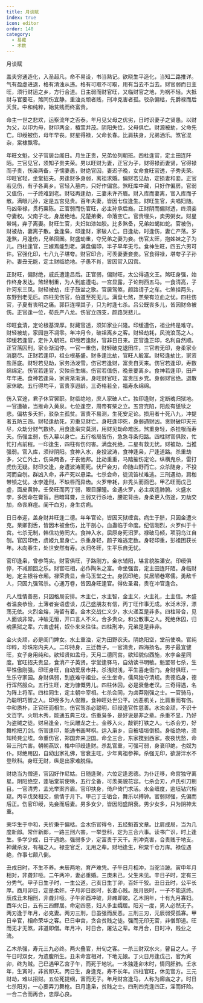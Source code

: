 ```yaml
---
title: 月谈赋
index: true
icon: editor
order: 140
category:
  - 易藏
  - 术数
---
```


月谈赋  

盖夫穷通造化，入圣超凡，命不易设，书当熟记。欲晓生平造化，当知二路推详。气有盈虚进退，格有清浊从违。格有可取不可取，用有当去不当去。财官弱而日主旺，须行财运之乡，方行合道。日主弱而财官旺，又临财官之地，为祸不轻。大抵财与官要旺，煞同伤宜静。重浊炎顽者贱，刑冲克害者孤。驳杂偏枯，先爵禄而后夭贫。中和纯粹，始贫贱而终富贵。  

命主一世之悲欢，运察流年之否泰。年月见父母之优劣，日时识妻子之贤愚。以财为父，以印为母，财印两全，椿萱并茂。阴阳失位，父母俱亡。财源被劫，父命先亡。印绶被伤，母年早丧。财星得禄，父命长春。比肩扶身，兄弟洒乐。煞官混杂，棠棣飘零。  

年旺文魁，父子官居台阁日。月生正贵，兄弟位列朝班。四柱逢官，定主田连阡陌。三官见官，须知子贵夫荣。男以旺财为妻，正官为子，财得禄而妻贤，官得禄而子贵，伤枭两备，子懦妻愚，财绝官囚，妻迟子晚，女命食旺官透，子秀夫荣。印旺官轻，坐堂招夫。男逢财多身弱，离祖求婚。偏财若见劫，定损妻和妾。正官若见伤，有子各离乡。官轻入墓内，只好作偏宫。煞旺库中藏，只好作偏房。官弱又值伤，一子终难到老。财轻再逢劫，三妻未许齐眉。财入库而妻离，官入库而子散。满眼儿孙，定是五宫见贵。百年夫妻，皆因七位逢生。财旺生官，夫唱妇随。马凶带禄，贯朽粟陈。正官弱而伤官旺，必主孙承后裔。正财阴而偏财透，终须妾夺妻权。父南子北，身居绝地。兄楚弟秦，命落空亡。官贵埋头，卖男粥女。财星带耗，弃子离妻。财旺生官，夫妇如漆如胶。比多煞备，兄弟如蝎如蛇。官被伤，财被劫，妻离子散。食逢枭，印逢财，家破人亡。日逢劫，时逢伤，妻亡产荡。岁逢煞，月逢伤，兄弟囹圄。财盛劫重，夺兄弟之妻为妾。伤官太旺，抱姊妹之子为儿。四柱逢官，三嫁焉能到老。满盘偏印，半子早年无亏。食神生旺，四五六男可许。官强化印，七八九子堪夸。财官印合，可羡妻妻妾妾。官食得禄，堪夸子子孙孙。妻丑无能，定主财临绝地。子愚不肖，皆因官入囚宫。  

正财旺，偏财绝，戚氏遭逢吕后。正官弱，偏财旺，太公得遇文王。煞旺身强，始作终身发达。煞轻制重，为人到底遭屯。一宫显露，子论荆西五马。一食清高，子许河东三凤。财轻被劫，庄子鼓盆之歌。官居驾煞，颜路请子之车。七煞挂两头，东野到老无后。四柱见伤官，伯道至死无儿。满盘七煞，羔柴有泣血之忧。四柱伤官，子夏有丧明之痛。郭巨连埋其子，只为时逢七杀。吕公既丧多儿，皆因财命被伤。正官逢一位，荀氏产八龙。伤官立四支，颜路哭悲儿。  

印旺食清，定论根基深厚。财藏官透，须知家业兴隆。印缓遭伤，祖业终是难守。财轻被劫，家园岂不凋零。年冲月令，破祖离乡之客。财轻劫耗，风流浪荡之人。印缓若逢官，定许入朝班。印绶若逢财，官非日日来。正官逢正印，名利自然顺。正官落囚刑，家业渐消停。一官一重伤，财轻破克退田庄，三官若无印，身柔家业消磨尽。正财若逢印，祖业根基盛。财多逢比劫，官旺人殷富。财轻逢劫比，家资盐落底。财轻若见劫，家务汤泼雪。伤官若逢财，富贵自天来。伤官若逢印，寿数绵绵定。伤官若逢官，灾殃自生端。伤官若值伤，晚景要离乡。食神若逢印，田产年年进。食神若逢枭，家资渐渐消。身旺财官旺，富贵压乡党。身弱财官绝。退散家休歇。五行得均平，富贵享遐龄。三奇格若全，福寿永绵绵。  

伤入官途，君子休官罢职。财临绝地，庶人家破人亡。独印逢财，定断魂归狱地。一官遭破，当推命入黄泉。七位逢空，周帝有柴之立。五宫克陷，阳彪有舐犊之悲。偏枯多夭折，驳杂主孤贫。富贵不易测，生死安足论。损用者十死八九，冲提者五防三四。财轻逢劫死，刃重见财亡。身旺逢印死，身弱遇财凶。贪财破印天元尽，众劫分财气数终。用食逢枭灾莫测，用财见劫命难医。煞重身轻，杀挂根而寿夭。伤强主弱，伤入幕以身亡。五行格局皆伤，急急寻条归路。四柱财官俱败，忙忙打点前程。一印逢生，四柱有伤何害。满盘死绝，二星有救无忧。财被劫，当推强弱。官入库，须辩阴阳。食神入水，身投波涛，食神逢枭，尸逢道路。杀重劫多，父亡外土，伤枭两备，子丧他邦。比劫重重，马踏摧伤定论。纵横鬼杀，雷打虎伤无疑。财印交逢，身遭波涛而死。伏尸会刃，命随山野而亡。众杀随身，不投河而自刎。群凶入命，非产死以悬梁。七杀会命，徒流笞杖难逃。三刑遇劫，肩枷带锁之忧。水孛逢刑，不缺唇而异齿。火罗带耗，非秃头而面巴。甲乙旺而戊己虚，面皮黄肿。壬癸旺而丙丁弱，眼目朦瞳。金遇火罗，必主病连肺腑。火盛水孛，多因命在膏盲。目暗耳聋，主弱又行杀地，腰驼背曲，身柔更入伤途，刃劫交加，命丧麻痘。阑干血刃，身生疠痢。  

日日奉迎，盖身财并旺逢二德。年年官论，皆因天狱缠宫。病生于脐，只因金遭火克。杲卿割舌，皆因木被金伤，比干剖心，血蛊临于命度。纪信刚烈，火罗纠于十宫。七杀无制，韩信功劳罔大。食神入水，屈原身死汩罗。禄破马倾，项羽乌江自刎。官囚印绝，虞姬九里身亡。杀重身轻，颜子难逃定数。身轻印重，彭祖困获长年。木向春生，处世安然有寿。水归冬旺，生平乐自无忧。  

官印逢枭，曾参笃实。财官俱旺，子路刚方。金水辅阳，堪言貌胜潘安。印绶俱停，不减颜回之乐。财官旺相，必作陶朱之富。命坐强宫，定主田连阡陌。身临财地，定主银谷仓厢。禄荣贵显，金马玉堂之士。身囚印绝，贫居陋巷寒儒。勇敌千人，只因九强驾杀。心通万卷，皆因身旺逢官。得佐圣君，贵在冲官逢合。  

凡人性情善恶，只因格局安排。木主仁，水主智，金主义，火主礼，土主信。木盛者温良恭俭，土薄者妄语虚谈，戊己盛朋友有信，丙丁旺作事无成。水泛木浮，漂荡无依。火烈金熔，淹留有着。金木交战仁义少，水火递互是非多。四柱带合，见人面谈非常。冲破无恒，开口言人不义。合多贵众，和公散事之人。死绝休囚，归魂黑狱之辈。六害虚耗，奴仆来来往往。四柱刑冲，兄弟是是非非。  

金火炎顽，必是闺门婢女。水土重浊，定为田野农夫。阴绝阳空，堂前使唤。官纯印粹，珍珠帘内夫人。二印持身，三迁教子。一官清贵，四海扬名。男子最宜健旺，女子身用纯和。欲知贤如孟母，天月二德同宫。欲知貌似西施，水孛金星同度。官旺招夫贵显，食消产子英贤。学堂逢驿马，自幼读书明敏。魁罡带七杀，生平性傲刚强。印旺身旺，自幼爱居市井。杀浅财浅，平生喜走衙门。身财俱旺，一生乐守家园。身财俱弱，到底难守祖业。长生坐命，儒风独守清规。贵德临身，德行浑然服众。五行生旺，定为慷慨男儿。四柱休囚，必是衰惫老汉。三奇得遇，名为阵上将军。四柱同生，定主朝中宰相。七杀会同，为卤莽刚强之士。一官骑马，乃聪明巧智之人。印绶多为人俊雅，食神旺处世公平。凶恶机关，比肩重而有伤。中和质朴，正官旺而相生。伤官驾杀必聪明，印绶逢官性慈善。水浊金顽，不识十文百字。火明木秀，能通五典三坟。伤重枭多，是好说是非之辈。杀重不显，乃好为盗贼之徒。财帛逢金，吐凤雕龙之士。金移入火，敲铜打铁之人。七杀会刃，好舞枪把刀剑。伤官逢印，能通书画琴棋。运入枭乡，自被墙垣倒损。身临绝地，须知椅凳尘埃。命重伤官，郑国奔来卫国。命全三合，东家搅到西家。夜夜忧愁，命带三刑六害。朝朝燕饮，格中印绶逢财。杀乱官重，可强可弱，身衰印绝，也奴为仆。财绝用囚，自幼出家礼佛，官衰主旺，少年离祖参禅。杀强无印，欲游泮水不登秋科。身旺无财，纵是出家难脱俗。  

财绝当为僧道，官囚好作尼姑。日随逢聚，六位定逢恩德。为仆迁移，命宫独守离星。阴阳绝空，蓬垢堂前使唤，五行全备，可羡美貌花容。七杀会刃，卢氏引刀剔目。一官清秀，孟光举案齐眉。官印扶身，倚户倚门求活。水金缠度，逾垣钻穴相窥。丙辛戊癸相交，偷情于月下。甲己丁壬垢合，舞乐以搏钟。官弱财强，先偏而后正。伤官印绶，先妾而后妻。男多女少，皆因阳盛阴衰。男少女多，只为阴神太重。  

荣华生于中和，夭折秉于偏枯。金水伤官得令，五经魁首文章。比肩成局，当为几度新郎。常伴新郎，一路三刑六害。一举登科，定为三合六事。读书广识，时上逢生。多学少成，日干遇绝。强弱多少，定富贵于天干。刑冲克害，合贵贱于地支。神藏杀没，有福之人。禄空官乏，无用之辈。财地逢生，积粟千仓万库。禄位遇绝，作事七颠八倒。  

丑戌日时，不生不养。未辰两地，育产难凭。子午日月相冲，当驼当跛。寅申年月相对，非聋非哑。二午两冲，妻必重婚。三庚未己，父生未见。辛日子时，定有三分秀气。甲子日生子时，一生公道。己亥日生丁卯，百奸千狡。丑日丑时，公平长厚。酉月卯日，定是柔奸。子月卯日辰时，长妻心贱。辰月辰时，一子不能送终。辰戌丑未相刑，非聋非哑。子午卯酉冲破，非瘫即跛。乙木阴年，十有九月寡妇。酉年火日，五有三四鳏居。命定四恶，妇人多主孀居。阳刃一度，男人必然无子。两刃逢于年月，必克妻。两刃三刑，日虽强而反恶。三刑三刃，元辰弱受孤寡。甲日辛官，相命荣华之客。巳日申宫，贪合贫贱之徒。强而无印无官，非僧即道。旺而无才无煞，非道即僧。年月冲，时日合，屠沽之辈。年月合，日时冲，贱业之流。  

乙木杀强，寿元三九必终。两火叠官，卅旬之客。一杀三财双水火，瞽目之人。子午日时双女，为遗腹所生。丑未命宫相对，下地无娘。丁火日月逢戊己，官为寅卯，终为贼。己巳遇甲乙宫子午，而死于地坑。一木独逢卯木时，情同肝肺。壬水年，生寅时，非贫即夭。丙日生，身逢克，寿不长年。四柱官旺，休见官方。三元财劫，难以招财。五位死提纲，富而无子。年月财宫逢马，人称为廊庙之才。时日七杀阳刃，一心要弄刀舞枪。日月逢枭，贫贱之士。四刑四克逢四正，淫而奸险。一合二合而再合，忠厚心良。  
